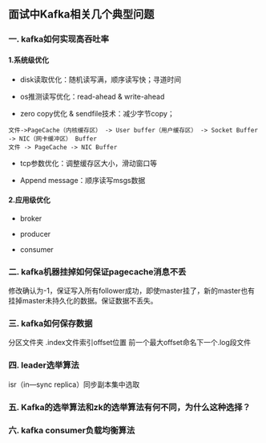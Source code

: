 
## 面试中Kafka相关几个典型问题

### 一. kafka如何实现高吞吐率

#### 1.系统级优化

- disk读取优化：随机读写满，顺序读写快；寻道时间

- os推测读写优化：read-ahead & write-ahead

- zero copy优化 & sendfile技术：减少字节copy；
```
文件->PageCache（内核缓存区） -> User buffer（用户缓存区） -> Socket Buffer -> NIC（网卡缓冲区） Buffer
文件 -> PageCache -> NIC Buffer
```
- tcp参数优化：调整缓存区大小，滑动窗口等

- Append message：顺序读写msgs数据

#### 2.应用级优化
- broker

- producer

- consumer


### 二. kafka机器挂掉如何保证pagecache消息不丢
修改确认为-1，保证写入所有follower成功，即使master挂了，新的master也有挂掉master未持久化的数据。保证数据不丢失。

### 三. kafka如何保存数据
分区文件夹 .index文件索引offset位置
前一个最大offset命名下一个.log段文件

### 四. leader选举算法
isr（in—sync replica）同步副本集中选取


### 五. Kafka的选举算法和zk的选举算法有何不同，为什么这种选择？


### 六. kafka consumer负载均衡算法
